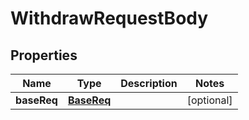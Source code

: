
# WithdrawRequestBody

## Properties
Name | Type | Description | Notes
------------ | ------------- | ------------- | -------------
**baseReq** | [**BaseReq**](BaseReq.md) |  |  [optional]




